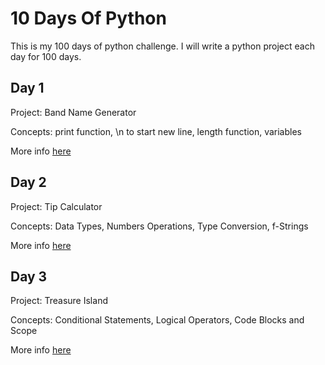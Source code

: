 # 10 Days Of Python

This is my 100 days of python challenge. I will write a python project each day for 100 days.

## Day 1

Project: Band Name Generator

Concepts: print function, \n to start new line, length function, variables

More info [here](Day1/README.md)

## Day 2

Project: Tip Calculator

Concepts: Data Types, Numbers Operations, Type Conversion, f-Strings

More info [here](Day2/README.md)

## Day 3

Project: Treasure Island

Concepts: Conditional Statements, Logical Operators, Code Blocks and Scope

More info [here](Day3/README.md)